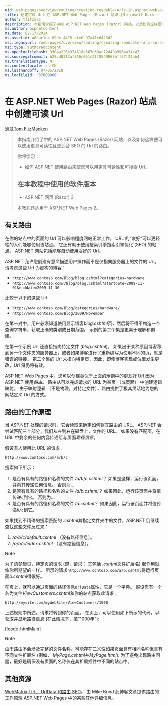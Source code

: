 ```yaml
---
uid: web-pages/overview/routing/creating-readable-urls-in-aspnet-web-pages-sites
title: 创建可读 Url 在 ASP.NET Web Pages (Razor) 站点 |Microsoft Docs
author: tfitzmac
description: 本指南介绍了中的 ASP.NET Web Pages (Razor) 网站，以及如何这样便可以使用更具可读性且更适合 SEO 的 Url 的路由。 您的将...
ms.author: aspnetcontent
ms.date: 02/17/2014
ms.assetid: a8aac1ac-89de-4415-afe0-97a41c6423d2
msc.legacyurl: /web-pages/overview/routing/creating-readable-urls-in-aspnet-web-pages-sites
msc.type: authoredcontent
ms.openlocfilehash: 3304a226e374618a567e69ac72448a9964a34c47
ms.sourcegitcommit: b28cd0313af316c051c2ff8549865bff67f2fbb4
ms.translationtype: MT
ms.contentlocale: zh-CN
ms.lasthandoff: 07/05/2018
ms.locfileid: "37809866"
---
```

<a name="creating-readable-urls-in-aspnet-web-pages-razor-sites"></a>在 ASP.NET Web Pages (Razor) 站点中创建可读 Url
====================
通过[Tom FitzMacken](https://github.com/tfitzmac)

> 本指南介绍了中的 ASP.NET Web Pages (Razor) 网站，以及如何这样便可以使用更具可读性且更适合 SEO 的 Url 的路由。
> 
> 你将学习：
> 
> - 如何 ASP.NET 使用路由来使您可以用更具可读性和可搜索 Url。
>   
> 
> ## <a name="software-versions-used-in-the-tutorial"></a>在本教程中使用的软件版本
> 
> 
> - ASP.NET 网页 (Razor) 3
>   
> 
> 本教程还适用于 ASP.NET Web Pages 2。


## <a name="about-routing"></a>有关路由

在你的站点中的页面的 Url 可以影响程度网站正常工作。 URL 的&quot;友好&quot;可以更轻松的人们能够使用该站点。 它还有助于使用搜索引擎搜索引擎优化 (SEO) 的站点。 ASP.NET 网站包括能够自动使用友好的 Url。

ASP.NET 允许您创建有意义描述用户操作而不是仅指向服务器上的文件的 Url。 请考虑这些 Url 为虚构的博客：

- `http://www.contoso.com/Blog/blog.cshtml?categories=hardware`
- `http://www.contoso.com//Blog/blog.cshtml?startdate=2009-11-01&enddate=2009-11-30`

比较于以下的这些 Url:

- `http://www.contoso.com/Blog/categories/hardware/`
- `http://www.contoso.com/Blog/2009/November`

在第一对中，用户必须知道使用显示博客*blog.cshtml*页，然后将不得不构造一个查询字符串，获取正确的类别或日期范围。 示例的第二个集是更易于理解和创建。

在第一个示例 Url 还直接指向特定文件 (*blog.cshtml*)。 如果出于某种原因博客移到另一个文件夹的服务器上，或者如果博客进行了重新编写为使用不同的页，就是错误的链接。 第二个集的 Url 未指向特定页，因此，即使博客实现或位置发生更改，Url 将仍将有效。

ASP.NET Web Pages 中，您可以创建类似于上面的示例中的更友好 Url 因为 ASP.NET 使用*路由*。 路由从可以完成请求的 URL 为某页 （或页面） 中创建逻辑映射。 由于映射逻辑 （不是物理，对特定文件），路由提供了极其灵活地为您的网站定义 Url 的方式。

## <a name="how-routing-works"></a>路由的工作原理

当 ASP.NET 处理的请求时，它会读取来确定如何将其路由的 URL。 ASP.NET 会尝试匹配三个部分，我们从左到右在磁盘上，文件的 URL。 如果没有匹配项，在 URL 中剩余的任何内容传递给与页面*路径信息*。

假设有人使用此 URL 的请求：

`http://www.contoso.com/a/b/c`

搜索如下所示：

1. 是否有具有的路径和名称的文件 */a/b/c.cshtml*？ 如果是这样，运行该页面，并向其传递任何信息。 否则为...
2. 是否有具有的路径和名称的文件 */a/b.cshtml*？ 如果因此，运行该页面并将值传递`c`到它。 否则为...
3. 是否有具有的路径和名称的文件 */a.cshtml*？ 如果因此，运行该页面并将值传递`b/c`到它。

如果找到不精确的搜索匹配的 *.cshtml*其指定文件夹中的文件，ASP.NET 仍继续查找这些文件反过来：

1. */a/b/c/default.cshtml* （没有路径信息）。
2. */a/b/c/index.cshtml* （没有路径信息）。

> [!NOTE]
> 为了清楚起见，特定页的请求 (即，请求： 其包括 *.cshtml*文件扩展名) 起作用就像你所期望的一样。 所示的请求`http://www.contoso.com/a/b.cshtml`将运行页面*b.cshtml*得很好。


在页上，就可以通过页面的路径信息`UrlData`属性，它是一个字典。 假设您有一个名为文件*ViewCustomers.cshtml*和你的站点获取此请求：

`http://mysite.com/myWebSite/ViewCustomers/1000`

上述规则中所述，请求将转到你的页面。 在页上，可以使用如下所示的代码，以获取并显示路径信息 (在此情况下，值&quot;1000年&quot;):

[!code-html[Main](creating-readable-urls-in-aspnet-web-pages-sites/samples/sample1.html)]

> [!NOTE]
> 由于路由不会涉及完整的文件名称，可能存在二义性如果页面具有相同名称但具有不同文件扩展名 (例如， *MyPage.cshtml*并*MyPage.html*). 为了避免出现路由问题，最好是确保没有页面的名称仅在其扩展插件中不同的站点中。


<a id="Additional_Resources"></a>
## <a name="additional-resources"></a>其他资源

[WebMatrix-Url、 UrlData 和路由 SEO](http://www.mikesdotnetting.com/Article/165/WebMatrix-URLs-UrlData-and-Routing-for-SEO)。 由 Mike Brind 此博客文章提供路由的工作原理 ASP.NET Web Pages 中的某些其他详细信息。
